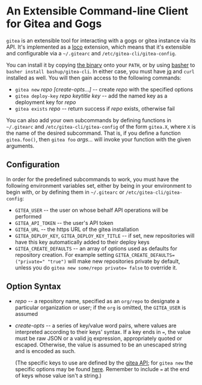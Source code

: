 # An Extensible Command-line Client for Gitea and Gogs

`gitea` is an extensible tool for interacting with a gogs or gitea instance via its API.  It's implemented as a [loco](https://github.com/bashup/loco) extension, which means that it's extensible and configurable via a `~/.gitearc` and `/etc/gitea-cli/gitea-config`.

You can install it by copying [the binary](bin/gitea) onto your `PATH`, or by using [basher](https://github.com/basherpm/basher) to `basher install bashup/gitea-cli`.  In either case, you must have [jq](https://github.com/stedolan/jq/)  and `curl` installed as well.  You will then gain access to the following commands:

* `gitea new` *repo [create-opts...]*  -- create *repo* with the specified options
* `gitea deploy-key` *repo keytitle key* -- add the named key as a deployment key for *repo*
* `gitea exists` *repo* -- return success if *repo* exists, otherwise fail

You can also add your own subcommands by defining functions in `~/.gitearc` and `/etc/gitea-cli/gitea-config` of the form `gitea.X`, where `X` is the name of the desired subcommand.  That is, if you define a function `gitea.foo()`, then `gitea foo` *args...* will invoke your function with the given arguments.

## Configuration

In order for the predefined subcommands to work, you must have the following environment variables set, either by being in your environment to begin with, or by defining them in  `~/.gitearc` or `/etc/gitea-cli/gitea-config`:

* `GITEA_USER` -- the user on whose behalf API operations will be performed
* `GITEA_API_TOKEN` -- the user's API token
* `GITEA_URL` -- the https URL of the gitea installation
* `GITEA_DEPLOY_KEY`, `GITEA_DEPLOY_KEY_TITLE`  -- if set, new repositories will have this key automatically added to their deploy keys
* `GITEA_CREATE_DEFAULTS` -- an array of options used as defaults for repository creation.  For example setting `GITEA_CREATE_DEFAULTS=("private=" "true")` will make new repositories private by default, unless you do `gitea new some/repo private= false` to override it.

## Option Syntax

* *repo* -- a repository name, specified as an `org/repo` to designate a particular organization or user; if the `org` is omitted, the `GITEA_USER` is assumed

* *create-opts* -- a series of key/value word pairs, where values are interpreted according to their keys' syntax.  If a key ends in `=`, the value must be raw JSON or a valid jq expression, appropriately quoted or escaped.  Otherwise, the value is assumed to be an unescaped string and is encoded as such.

  (The specific keys to use are defined by the [gitea API](https://github.com/gogits/go-gogs-client/wiki); for `gitea new` the specific options may be found [here](https://github.com/gogits/go-gogs-client/wiki/Repositories#create).  Remember to include `=` at the end of keys whose value isn't a string.)

